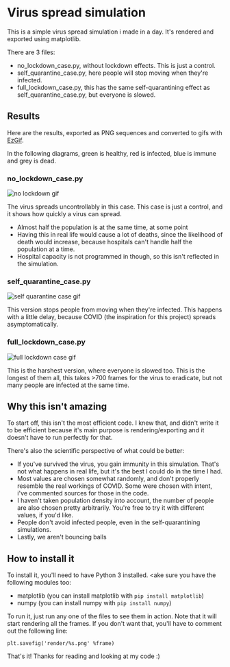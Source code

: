 # Virus spread simulation
This is a simple virus spread simulation i made in a day. It's rendered and exported using matplotlib.

There are 3 files:
- no_lockdown_case.py, without lockdown effects. This is just a control.
- self_quarantine_case.py, here people will stop moving when they're infected.
- full_lockdown_case.py, this has the same self-quarantining effect as self_quarantine_case.py, but everyone is slowed.

## Results
Here are the results, exported as PNG sequences and converted to gifs with [EzGif](https://ezgif.com/). 

In the following diagrams, green is healthy, red is infected, blue is immune and grey is dead. 

### no_lockdown_case.py

![no lockdown gif](results/no_lockdown_case.gif)

The virus spreads uncontrollably in this case. This case is just a control, and it shows how quickly a virus can spread. 

- Almost half the population is at the same time, at some point
- Having this in real life would cause a lot of deaths, since the likelihood of death would increase, because hospitals can't handle half the population at a time.
- Hospital capacity is not programmed in though, so this isn't reflected in the simulation.

### self_quarantine_case.py

![self quarantine case gif](results/self_quarantine_case.gif)

This version stops people from moving when they're infected. This happens with a little delay, because COVID (the inspiration for this project) spreads asymptomatically.

### full_lockdown_case.py

![full lockdown case gif](results/full_lockdown_case.gif)

This is the harshest version, where everyone is slowed too. This is the longest of them all, this takes >700 frames for the virus to eradicate, but not many people are infected at the same time.

## Why this isn't amazing
To start off, this isn't the most efficient code. I knew that, and didn't write it to be efficient because it's main purpose is rendering/exporting and it doesn't have to run perfectly for that.

There's also the scientific perspective of what could be better:
- If you've survived the virus, you gain immunity in this simulation. That's not what happens in real life, but it's the best I could do in the time I had.
- Most values are chosen somewhat randomly, and don't properly resemble the real workings of COVID. Some were chosen with intent, i've commented sources for those in the code.
- I haven't taken population density into account, the number of people are also chosen pretty arbitrarily. You're free to try it with different values, if you'd like.
- People don't avoid infected people, even in the self-quarantining simulations.
- Lastly, we aren't bouncing balls

## How to install it
To install it, you'll need to have Python 3 installed. <ake sure you have the following modules too:
- matplotlib (you can install matplotlib with ```pip install matplotlib```)
- numpy (you can install numpy with ```pip install numpy```)

To run it, just run any one of the files to see them in action. Note that it will start rendering all the frames. If you don't want that, you'll have to comment out the following line:

```
plt.savefig('render/%s.png' %frame)
```

That's it! Thanks for reading and looking at my code :)

